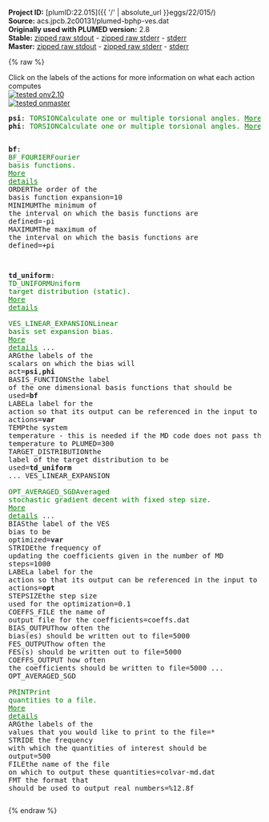 **Project ID:** [plumID:22.015]({{ '/' | absolute_url }}eggs/22/015/)  
**Source:** acs.jpcb.2c00131/plumed-bphp-ves.dat  
**Originally used with PLUMED version:** 2.8  
**Stable:** [zipped raw stdout](plumed-bphp-ves.dat.plumed.stdout.txt.zip) - [zipped raw stderr](plumed-bphp-ves.dat.plumed.stderr.txt.zip) - [stderr](plumed-bphp-ves.dat.plumed.stderr)  
**Master:** [zipped raw stdout](plumed-bphp-ves.dat.plumed_master.stdout.txt.zip) - [zipped raw stderr](plumed-bphp-ves.dat.plumed_master.stderr.txt.zip) - [stderr](plumed-bphp-ves.dat.plumed_master.stderr)  

{% raw %}
<div class="plumedpreheader">
<div class="headerInfo" id="value_details_data/acs.jpcb.2c00131/plumed-bphp-ves.dat"> Click on the labels of the actions for more information on what each action computes </div>
<div class="containerBadge">
<div class="headerBadge"><a href="plumed-bphp-ves.dat.plumed.stderr"><img src="https://img.shields.io/badge/v2.10-passing-green.svg" alt="tested onv2.10" /></a></div>
<div class="headerBadge"><a href="plumed-bphp-ves.dat.plumed_master.stderr"><img src="https://img.shields.io/badge/master-passing-green.svg" alt="tested onmaster" /></a></div>
</div>
</div>
<pre class="plumedlisting">
<b name="data/acs.jpcb.2c00131/plumed-bphp-ves.datpsi" onclick='showPath("data/acs.jpcb.2c00131/plumed-bphp-ves.dat","data/acs.jpcb.2c00131/plumed-bphp-ves.datpsi","data/acs.jpcb.2c00131/plumed-bphp-ves.datpsi","brown")'>psi</b>: <span class="plumedtooltip" style="color:green">TORSION<span class="right">Calculate one or multiple torsional angles. <a href="https://www.plumed.org/doc-master/user-doc/html/TORSION" style="color:green">More details</a><i></i></span></span> <span class="plumedtooltip">ATOMS<span class="right">the four atoms involved in the torsional angle<i></i></span></span>=7938,7939,7940,7945
<span style="display:none;" id="data/acs.jpcb.2c00131/plumed-bphp-ves.datpsi">The TORSION action with label <b>psi</b> calculates the following quantities:<table  align="center" frame="void" width="95%" cellpadding="5%"><tr><td width="5%"><b> Quantity </b>  </td><td><b> Description </b> </td></tr><tr><td width="5%">psi.value</td><td>the TORSION involving these atoms</td></tr></table></span><b name="data/acs.jpcb.2c00131/plumed-bphp-ves.datphi" onclick='showPath("data/acs.jpcb.2c00131/plumed-bphp-ves.dat","data/acs.jpcb.2c00131/plumed-bphp-ves.datphi","data/acs.jpcb.2c00131/plumed-bphp-ves.datphi","brown")'>phi</b>: <span class="plumedtooltip" style="color:green">TORSION<span class="right">Calculate one or multiple torsional angles. <a href="https://www.plumed.org/doc-master/user-doc/html/TORSION" style="color:green">More details</a><i></i></span></span> <span class="plumedtooltip">ATOMS<span class="right">the four atoms involved in the torsional angle<i></i></span></span>=7939,7940,7945,7946

<span style="display:none;" id="data/acs.jpcb.2c00131/plumed-bphp-ves.datphi">The TORSION action with label <b>phi</b> calculates the following quantities:<table  align="center" frame="void" width="95%" cellpadding="5%"><tr><td width="5%"><b> Quantity </b>  </td><td><b> Description </b> </td></tr><tr><td width="5%">phi.value</td><td>the TORSION involving these atoms</td></tr></table></span><b name="data/acs.jpcb.2c00131/plumed-bphp-ves.datbf" onclick='showPath("data/acs.jpcb.2c00131/plumed-bphp-ves.dat","data/acs.jpcb.2c00131/plumed-bphp-ves.datbf","data/acs.jpcb.2c00131/plumed-bphp-ves.datbf","brown")'>bf</b>: <span class="plumedtooltip" style="color:green">BF_FOURIER<span class="right">Fourier basis functions. <a href="https://www.plumed.org/doc-master/user-doc/html/BF_FOURIER" style="color:green">More details</a><i></i></span></span> <span class="plumedtooltip">ORDER<span class="right">The order of the basis function expansion<i></i></span></span>=10 <span class="plumedtooltip">MINIMUM<span class="right">The minimum of the interval on which the basis functions are defined<i></i></span></span>=-pi <span class="plumedtooltip">MAXIMUM<span class="right">The maximum of the interval on which the basis functions are defined<i></i></span></span>=+pi

<span style="display:none;" id="data/acs.jpcb.2c00131/plumed-bphp-ves.datbf">The BF_FOURIER action with label <b>bf</b> calculates something</span><b name="data/acs.jpcb.2c00131/plumed-bphp-ves.dattd_uniform" onclick='showPath("data/acs.jpcb.2c00131/plumed-bphp-ves.dat","data/acs.jpcb.2c00131/plumed-bphp-ves.dattd_uniform","data/acs.jpcb.2c00131/plumed-bphp-ves.dattd_uniform","brown")'>td_uniform</b>: <span class="plumedtooltip" style="color:green">TD_UNIFORM<span class="right">Uniform target distribution (static). <a href="https://www.plumed.org/doc-master/user-doc/html/TD_UNIFORM" style="color:green">More details</a><i></i></span></span>
<br/><span style="display:none;" id="data/acs.jpcb.2c00131/plumed-bphp-ves.dattd_uniform">The TD_UNIFORM action with label <b>td_uniform</b> calculates something</span><span class="plumedtooltip" style="color:green">VES_LINEAR_EXPANSION<span class="right">Linear basis set expansion bias. <a href="https://www.plumed.org/doc-master/user-doc/html/VES_LINEAR_EXPANSION" style="color:green">More details</a><i></i></span></span> ...
  <span class="plumedtooltip">ARG<span class="right">the labels of the scalars on which the bias will act<i></i></span></span>=<b name="data/acs.jpcb.2c00131/plumed-bphp-ves.datpsi">psi</b>,<b name="data/acs.jpcb.2c00131/plumed-bphp-ves.datphi">phi</b>
  <span class="plumedtooltip">BASIS_FUNCTIONS<span class="right">the label of the one dimensional basis functions that should be used<i></i></span></span>=<b name="data/acs.jpcb.2c00131/plumed-bphp-ves.datbf">bf</b>
  <span class="plumedtooltip">LABEL<span class="right">a label for the action so that its output can be referenced in the input to other actions<i></i></span></span>=<b name="data/acs.jpcb.2c00131/plumed-bphp-ves.datvar" onclick='showPath("data/acs.jpcb.2c00131/plumed-bphp-ves.dat","data/acs.jpcb.2c00131/plumed-bphp-ves.datvar","data/acs.jpcb.2c00131/plumed-bphp-ves.datvar","brown")'>var</b>
  <span class="plumedtooltip">TEMP<span class="right">the system temperature - this is needed if the MD code does not pass the temperature to PLUMED<i></i></span></span>=300
  <span class="plumedtooltip">TARGET_DISTRIBUTION<span class="right">the label of the target distribution to be used<i></i></span></span>=<b name="data/acs.jpcb.2c00131/plumed-bphp-ves.dattd_uniform">td_uniform</b>
... VES_LINEAR_EXPANSION
<br/><span style="display:none;" id="data/acs.jpcb.2c00131/plumed-bphp-ves.datvar">The VES_LINEAR_EXPANSION action with label <b>var</b> calculates the following quantities:<table  align="center" frame="void" width="95%" cellpadding="5%"><tr><td width="5%"><b> Quantity </b>  </td><td><b> Description </b> </td></tr><tr><td width="5%">var.bias</td><td>the instantaneous value of the bias potential</td></tr><tr><td width="5%">var.force2</td><td>the instantaneous value of the squared force due to this bias potential</td></tr></table></span><span class="plumedtooltip" style="color:green">OPT_AVERAGED_SGD<span class="right">Averaged stochastic gradient decent with fixed step size. <a href="https://www.plumed.org/doc-master/user-doc/html/OPT_AVERAGED_SGD" style="color:green">More details</a><i></i></span></span> ...
  <span class="plumedtooltip">BIAS<span class="right">the label of the VES bias to be optimized<i></i></span></span>=<b name="data/acs.jpcb.2c00131/plumed-bphp-ves.datvar">var</b>
  <span class="plumedtooltip">STRIDE<span class="right">the frequency of updating the coefficients given in the number of MD steps<i></i></span></span>=1000
  <span class="plumedtooltip">LABEL<span class="right">a label for the action so that its output can be referenced in the input to other actions<i></i></span></span>=<b name="data/acs.jpcb.2c00131/plumed-bphp-ves.datopt" onclick='showPath("data/acs.jpcb.2c00131/plumed-bphp-ves.dat","data/acs.jpcb.2c00131/plumed-bphp-ves.datopt","data/acs.jpcb.2c00131/plumed-bphp-ves.datopt","brown")'>opt</b>
  <span class="plumedtooltip">STEPSIZE<span class="right">the step size used for the optimization<i></i></span></span>=0.1
  <span class="plumedtooltip">COEFFS_FILE<span class="right"> the name of output file for the coefficients<i></i></span></span>=coeffs.dat
  <span class="plumedtooltip">BIAS_OUTPUT<span class="right">how often the bias(es) should be written out to file<i></i></span></span>=5000
  <span class="plumedtooltip">FES_OUTPUT<span class="right">how often the FES(s) should be written out to file<i></i></span></span>=5000
  <span class="plumedtooltip">COEFFS_OUTPUT<span class="right"> how often the coefficients should be written to file<i></i></span></span>=5000
... OPT_AVERAGED_SGD
<br/><span style="display:none;" id="data/acs.jpcb.2c00131/plumed-bphp-ves.datopt">The OPT_AVERAGED_SGD action with label <b>opt</b> calculates the following quantities:<table  align="center" frame="void" width="95%" cellpadding="5%"><tr><td width="5%"><b> Quantity </b>  </td><td><b> Description </b> </td></tr><tr><td width="5%">opt.value</td><td>a scalar</td></tr></table></span><span class="plumedtooltip" style="color:green">PRINT<span class="right">Print quantities to a file. <a href="https://www.plumed.org/doc-master/user-doc/html/PRINT" style="color:green">More details</a><i></i></span></span> <span class="plumedtooltip">ARG<span class="right">the labels of the values that you would like to print to the file<i></i></span></span>=* <span class="plumedtooltip">STRIDE<span class="right"> the frequency with which the quantities of interest should be output<i></i></span></span>=500 <span class="plumedtooltip">FILE<span class="right">the name of the file on which to output these quantities<i></i></span></span>=colvar-md.dat <span class="plumedtooltip">FMT<span class="right"> the format that should be used to output real numbers<i></i></span></span>=%12.8f
</pre>
{% endraw %}
